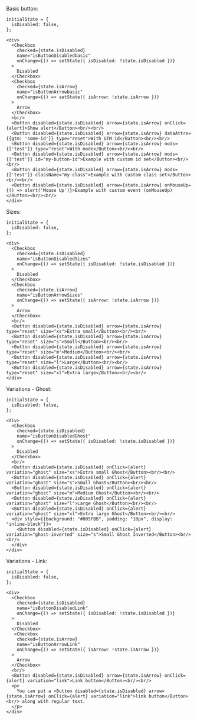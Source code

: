 Basic button:

    initialState = {
      isDisabled: false,
    };

    <div>
      <Checkbox
        checked={state.isDisabled}
        name="isButtonDisabledbasic"
        onChange={() => setState({ isDisabled: !state.isDisabled })}
      >
        Disabled
      </Checkbox>
      <Checkbox
        checked={state.isArrow}
        name="isButtonArrowbasic"
        onChange={() => setState({ isArrow: !state.isArrow })}
      >
        Arrow
      </Checkbox>
      <br/>
      <Button disabled={state.isDisabled} arrow={state.isArrow} onClick={alert}>Show alert</Button><br/><br/>
      <Button disabled={state.isDisabled} arrow={state.isArrow} dataAttrs={{gtm: 'some-id'}} type="reset">With GTM id</Button><br/><br/>
      <Button disabled={state.isDisabled} arrow={state.isArrow} mods={['test']} type="reset">With mode</Button><br/><br/>
      <Button disabled={state.isDisabled} arrow={state.isArrow} mods={['test']} id="my-button-id">Example with custom id set</Button><br/><br/>
      <Button disabled={state.isDisabled} arrow={state.isArrow} mods={['test']} className="my-class">Example with custom class set</Button><br/><br/>
      <Button disabled={state.isDisabled} arrow={state.isArrow} onMouseUp={() => alert('Mouse Up')}>Example with custom event (onMouseUp)</Button><br/><br/>
    </div>

Sizes:

    initialState = {
      isDisabled: false,
    };

    <div>
      <Checkbox
        checked={state.isDisabled}
        name="isButtonDisabledSizes"
        onChange={() => setState({ isDisabled: !state.isDisabled })}
      >
        Disabled
      </Checkbox>
      <Checkbox
        checked={state.isArrow}
        name="isButtonArrowSizes"
        onChange={() => setState({ isArrow: !state.isArrow })}
      >
        Arrow
      </Checkbox>
      <br/>
      <Button disabled={state.isDisabled} arrow={state.isArrow} type="reset" size="xs">Extra small</Button><br/><br/>
      <Button disabled={state.isDisabled} arrow={state.isArrow} type="reset" size="s">Small</Button><br/><br/>
      <Button disabled={state.isDisabled} arrow={state.isArrow} type="reset" size="m">Medium</Button><br/><br/>
      <Button disabled={state.isDisabled} arrow={state.isArrow} type="reset" size="l">Large</Button><br/><br/>
      <Button disabled={state.isDisabled} arrow={state.isArrow} type="reset" size="xl">Extra large</Button><br/><br/>
    </div>

Variations - Ghost:

    initialState = {
      isDisabled: false,
    };

    <div>
      <Checkbox
        checked={state.isDisabled}
        name="isButtonDisabledGhost"
        onChange={() => setState({ isDisabled: !state.isDisabled })}
      >
        Disabled
      </Checkbox>
      <br/>
      <Button disabled={state.isDisabled} onClick={alert} variation="ghost" size="xs">Extra small Ghost</Button><br/><br/>
      <Button disabled={state.isDisabled} onClick={alert} variation="ghost" size="s">Small Ghost</Button><br/><br/>
      <Button disabled={state.isDisabled} onClick={alert} variation="ghost" size="m">Medium Ghost</Button><br/><br/>
      <Button disabled={state.isDisabled} onClick={alert} variation="ghost" size="l">Large Ghost</Button><br/><br/>
      <Button disabled={state.isDisabled} onClick={alert} variation="ghost" size="xl">Extra large Ghost</Button><br/><br/>
      <div style={{background: "#005FBB", padding: "10px", display: "inline-block"}}>
        <Button disabled={state.isDisabled} onClick={alert} variation="ghost-inverted" size="s">Small Ghost Inverted</Button><br/><br/>
      </div>
    </div>

Variations - Link:

    initialState = {
      isDisabled: false,
    };

    <div>
      <Checkbox
        checked={state.isDisabled}
        name="isButtonDisabledLink"
        onChange={() => setState({ isDisabled: !state.isDisabled })}
      >
        Disabled
      </Checkbox>
       <Checkbox
        checked={state.isArrow}
        name="isButtonArrowLink"
        onChange={() => setState({ isArrow: !state.isArrow })}
      >
        Arrow
      </Checkbox>
      <br/>
      <Button disabled={state.isDisabled} arrow={state.isArrow} onClick={alert} variation="link">Link button</Button><br/><br/>
      <p>
        You can put a <Button disabled={state.isDisabled} arrow={state.isArrow} onClick={alert} variation="link">link button</Button><br/> along with regular text.
      </p>
    </div>
